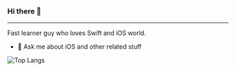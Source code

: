 ### Hi there 👋
----
Fast learner guy who loves Swift and iOS world.

- 💬 Ask me about iOS and other related stuff

![Top Langs](https://github-readme-stats.vercel.app/api/top-langs/?username=nssina&layout=compact&theme=dark)
